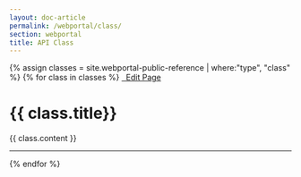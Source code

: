 ```yaml
---
layout: doc-article
permalink: /webportal/class/
section: webportal
title: API Class
---
```

{% assign classes = site.webportal-public-reference | where:"type", "class" %}
{% for class in classes %}
<a href="https://github.com/GroupePSA/groupepsa.github.io/tree/master/_headunit-sdk"
    class="button is-link is-outlined is-pulled-right" target="_blank" title="Edit this page on GitHub">
    <i style="font-size: 1.6rem" class="fab fa-2x fa-github  is-white"></i> 
    &nbsp; Edit Page
</a>
<h1 id="{{ class.title }}">{{ class.title}}</h1>
<p>{{ class.content }}</p>
<hr>
{% endfor %}